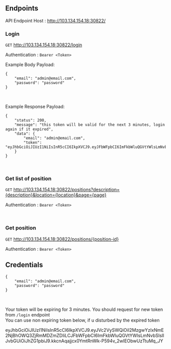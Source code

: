 
## Endpoints

API Endpoint Host : http://103.134.154.18:30822/

### Login
`GET` http://103.134.154.18:30822/login

Authentication : `Bearer <Token>`

Example Body Payload:
```
{
    "email": "admin@email.com",
    "password": "password"
}
```

<br> 

Example Response Payload:
```
{
    "status": 200,
    "message": "this token will be valid for the next 3 minutes, login again if it expired",
    "data": {
        "email": "admin@email.com",
        "token": "eyJhbGciOiJIUzI1NiIsInR5cCI6IkpXVCJ9.eyJFbWFpbCI6ImFkbWluQGVtYWlsLmNvbSIsImV4cCI6MTY2OTQ3MjAxOH0.8KfQnlZHC8tFldiaqbj7DQlW7QwIbpWn16TBDSu_p9w"
    }
}
```

<br>

### Get list of position
`GET` http://103.134.154.18:30822/positions?description={description}&location={location}&page={page}

Authentication : `Bearer <Token>`

<br>

### Get position
`GET` http://103.134.154.18:30822/positions/{position-id}

Authentication : `Bearer <Token>`

## Credentials
```
{
    "email": "admin@email.com",
    "password": "password"
}
```

<br>

Your token will be expiring for 3 minutes. You should request for new token from `/login` endpoint <br>
You can use non expiring token below, if u disturbed by the expired token

eyJhbGciOiJIUzI1NiIsInR5cCI6IkpXVCJ9.eyJVc2VySWQiOiI2MzgwYzIxNmE2NjBhOWQ3ZjRmMDZmZDIiLCJFbWFpbCI6ImFkbWluQGVtYWlsLmNvbSIsIlJvbGUiOiJhZG1pbiJ9.kkcnAqajjcx0YmtRnWk-P594v_2wIEObwUzTtuMq_JY
